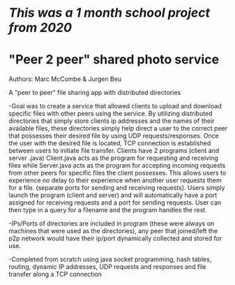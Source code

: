 # *This was a 1 month school project from 2020*

# "Peer 2 peer" shared photo service

Authors: Marc McCombe & Jurgen Beu

A "peer to peer" file sharing app with distributed directories

-Goal was to create a service that allowed clients to upload and download specific files with other peers using the service. By utilizing distributed directories that simply store clients ip addresses and the names of their available files, these directories simply help direct a user to the correct peer that possesses their desired file by using UDP requests/responses. Once the user with the desired file is located, TCP connection is established between users to initiate file transfer. Clients have 2 programs (client and server .java) Client.java acts as the program for requesting and receiving files while Server.java acts as the program for accepting incoming requests from other peers for specific files the client possesses. This allows users to experience no delay to their experience when another user requests them for a file. (separate ports for sending and receiving requests). Users simply launch the program (client and server) and will automatically have a port assigned for receiving requests and a port for sending requests. User can then type in a query for a filename and the program handles the rest.

-IPs/Ports of directories are included in program (these were always on machines that were used as the directories), any peer that joined/left the p2p network would have their ip/port dynamically collected and stored for use.

-Completed from scratch using java socket programming, hash tables, routing, dynamic IP addresses, UDP requests and responses and file transfer along a TCP connection
